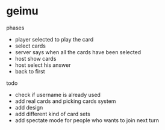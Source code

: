 # geimu

phases

- player selected to play the card
- select cards
- server says when all the cards have been selected
- host show cards
- host select his answer
- back to first

todo
- check if username is already used
- add real cards and picking cards system
- add design
- add different kind of card sets
- add spectate mode for people who wants to join next turn
